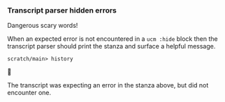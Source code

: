 ### Transcript parser hidden errors

Dangerous scary words\!

When an expected error is not encountered in a `ucm :hide` block
then the transcript parser should print the stanza
and surface a helpful message.

``` ucm
scratch/main> history
```



🛑

The transcript was expecting an error in the stanza above, but did not encounter one.
